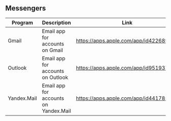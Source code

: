 ## Messengers

| Program | Description | Link | Plugins | Comment |
| --- | --- | --- | --- | --- |
| Gmail | Email app for accounts on Gmail | https://apps.apple.com/app/id422689480 |
| Outlook | Email app for accounts on Outlook | https://apps.apple.com/app/id951937596 |
| Yandex.Mail | Email app for accounts on Yandex.Mail | https://apps.apple.com/app/id441785419 |
